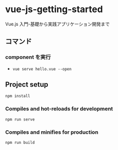 # vue-js-getting-started

Vue.js 入門-基礎から実践アプリケーション開発まで

## コマンド

### component を実行

- `vue serve hello.vue --open`

## Project setup

```
npm install
```

### Compiles and hot-reloads for development

```
npm run serve
```

### Compiles and minifies for production

```
npm run build
```
